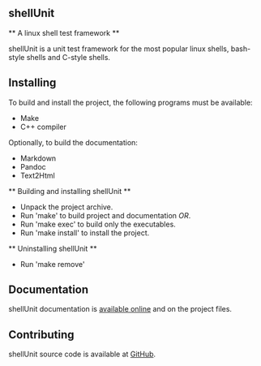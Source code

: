 ## shellUnit

** A linux shell test framework **

shellUnit is a unit test framework for the most popular linux shells,
bash-style shells and C-style shells.

## Installing

To build and install the project, the following programs must be available:

* Make
* C++ compiler

Optionally, to build the documentation:

* Markdown
* Pandoc
* Text2Html

** Building and installing shellUnit **

* Unpack the project archive.
* Run 'make' to build project and documentation *OR*.
* Run 'make exec' to build only the executables.
* Run 'make install' to install the project.

** Uninstalling shellUnit **

* Run 'make remove'

## Documentation

shellUnit documentation is [available online](http://neonman.github.io/shellUnit/) and on the project files.

## Contributing

shellUnit source code is available at [GitHub](https://github.com/NeonMan/shellUnit).

